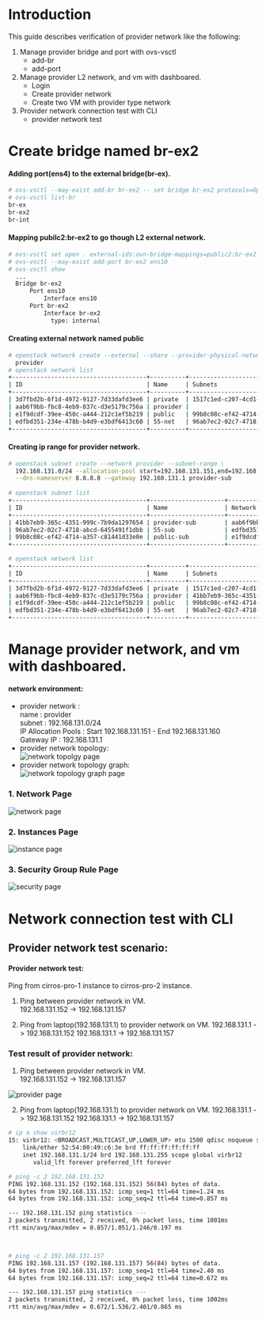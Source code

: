 # Introduction   
This guide describes verification of provider network like the following:   
1. Manage provider bridge and port with ovs-vsctl 
   - add-br   
   - add-port           
2. Manage provider L2 network, and vm with dashboared.       
   - Login
   - Create provider network
   - Create two VM with provider type network
5. Provider network connection test with CLI     
   - provider network test



# Create bridge named br-ex2
#### Adding port(ens4) to the external bridge(br-ex).   
```sh
# ovs-vsctl --may-exist add-br br-ex2 -- set bridge br-ex2 protocols=OpenFlow13
# ovs-vsctl list-br
br-ex
br-ex2
br-int
```

#### Mapping pubilc2:br-ex2 to go though L2 external network.   
```sh
# ovs-vsctl set open . external-ids:ovn-bridge-mappings=public2:br-ex2
# ovs-vsctl --may-exist add-port br-ex2 ens10
# ovs-vsctl show
  ...
  Bridge br-ex2
      Port ens10
          Interface ens10
      Port br-ex2
          Interface br-ex2
            type: internal
```

#### Creating external network named public
```sh
# openstack network create --external --share --provider-physical-network public2 --provider-network-type flat \
  provider
# openstack network list
+--------------------------------------+----------+----------------------------------------------------------------------------+
| ID                                   | Name     | Subnets                                                                    |
+--------------------------------------+----------+----------------------------------------------------------------------------+
| 3d7fbd2b-6f1d-4972-9127-7d33dafd3ee6 | private  | 1517c1ed-c207-4cd1-9ec6-8b17e6fa27af, 9cda2e6a-bc35-4314-9ac1-9fd6bc999978 |
| aab6f9bb-fbc8-4eb9-837c-d3e5179c756a | provider |                                                                            |
| e1f9dcdf-39ee-450c-a444-212c1ef5b219 | public   | 99b8c08c-ef42-4714-a357-c81441d33e0e                                       |
| edfbd351-234e-478b-b4d9-e3bdf6413c60 | 55-net   | 96ab7ec2-02c7-4718-abcd-6455491f1dbb                                       |
+--------------------------------------+----------+----------------------------------------------------------------------------+  
```

#### Creating ip range for provider network.
```sh
# openstack subnet create --network provider --subnet-range \
  192.168.131.0/24 --allocation-pool start=192.168.131.151,end=192.168.131.160 \
  --dns-nameserver 8.8.8.8 --gateway 192.168.131.1 provider-sub
  
# openstack subnet list
+--------------------------------------+---------------------+--------------------------------------+---------------------+
| ID                                   | Name                | Network                              | Subnet              |
+--------------------------------------+---------------------+--------------------------------------+---------------------+
| 41bb7eb9-365c-4351-999c-7b9da1297654 | provider-sub        | aab6f9bb-fbc8-4eb9-837c-d3e5179c756a | 192.168.131.0/24    |
| 96ab7ec2-02c7-4718-abcd-6455491f1dbb | 55-sub              | edfbd351-234e-478b-b4d9-e3bdf6413c60 | 55.55.55.0/24       |
| 99b8c08c-ef42-4714-a357-c81441d33e0e | public-sub          | e1f9dcdf-39ee-450c-a444-212c1ef5b219 | 192.168.103.0/24    |
+--------------------------------------+---------------------+--------------------------------------+---------------------+

# openstack network list
+--------------------------------------+----------+----------------------------------------------------------------------------+
| ID                                   | Name     | Subnets                                                                    |
+--------------------------------------+----------+----------------------------------------------------------------------------+
| 3d7fbd2b-6f1d-4972-9127-7d33dafd3ee6 | private  | 1517c1ed-c207-4cd1-9ec6-8b17e6fa27af, 9cda2e6a-bc35-4314-9ac1-9fd6bc999978 |
| aab6f9bb-fbc8-4eb9-837c-d3e5179c756a | provider | 41bb7eb9-365c-4351-999c-7b9da1297654                                       |
| e1f9dcdf-39ee-450c-a444-212c1ef5b219 | public   | 99b8c08c-ef42-4714-a357-c81441d33e0e                                       |
| edfbd351-234e-478b-b4d9-e3bdf6413c60 | 55-net   | 96ab7ec2-02c7-4718-abcd-6455491f1dbb                                       |
+--------------------------------------+----------+----------------------------------------------------------------------------+
```  


# Manage provider network, and vm with dashboared.
#### network environment:   
  - provider network :    
    name : provider   
    subnet : 192.168.131.0/24   
    IP Allocation Pools : Start 192.168.131.151 - End 192.168.131.160   
    Gateway IP : 192.168.131.1   
  - provider network topology:   
 ![network topolgy page](./images/2-1.provider.png)   
  - provider network topology graph:   
 ![network topology graph page](./images/2-1.provider-graph.png)  


### 1. Network Page   
![network page](./images/2-1.networks.png)

### 2. Instances Page   
![instance page](./images/2-1.instances.png)

### 3. Security Group Rule Page   
![security page](./images/2.security.png)


# Network connection test with CLI 
## Provider network test scenario:
#### Provider network test:   
  Ping from cirros-pro-1 instance to cirros-pro-2 instance.   
  1. Ping between provider network in VM.   
  192.168.131.152 -> 192.168.131.157
  
  2. Ping from laptop(192.168.131.1) to provider network on VM. 
  192.168.131.1 -> 192.168.131.152
  192.168.131.1 -> 192.168.131.157


### Test result of provider network:
1. Ping between provider network in VM.  
192.168.131.152 -> 192.168.131.157

![provider page](./images/2-1.ping.png)


2. Ping from laptop(192.168.131.1) to provider network on VM. 
192.168.131.1 -> 192.168.131.152
192.168.131.1 -> 192.168.131.157

```sh
# ip a show virbr12
15: virbr12: <BROADCAST,MULTICAST,UP,LOWER_UP> mtu 1500 qdisc noqueue state UP group default qlen 1000
    link/ether 52:54:00:49:c6:3e brd ff:ff:ff:ff:ff:ff
    inet 192.168.131.1/24 brd 192.168.131.255 scope global virbr12
       valid_lft forever preferred_lft forever

# ping -c 2 192.168.131.152
PING 192.168.131.152 (192.168.131.152) 56(84) bytes of data.
64 bytes from 192.168.131.152: icmp_seq=1 ttl=64 time=1.24 ms
64 bytes from 192.168.131.152: icmp_seq=2 ttl=64 time=0.857 ms

--- 192.168.131.152 ping statistics ---
2 packets transmitted, 2 received, 0% packet loss, time 1001ms
rtt min/avg/max/mdev = 0.857/1.051/1.246/0.197 ms



# ping -c 2 192.168.131.157
PING 192.168.131.157 (192.168.131.157) 56(84) bytes of data.
64 bytes from 192.168.131.157: icmp_seq=1 ttl=64 time=2.40 ms
64 bytes from 192.168.131.157: icmp_seq=2 ttl=64 time=0.672 ms

--- 192.168.131.157 ping statistics ---
2 packets transmitted, 2 received, 0% packet loss, time 1002ms
rtt min/avg/max/mdev = 0.672/1.536/2.401/0.865 ms


```
